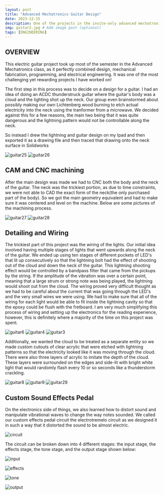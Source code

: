 ```yaml
---
layout: post
title: "Advanced Mechatronics Guitar Design"
date: 2023-12-15
description: One of the projects in the invite-only advanced mechatronics class I was a part of was to design, CNC, wire up, and make a custom sound effects pedal for a homemade electric guitar. # Add post description (optional)
img: guitar2.jpg # Add image post (optional)
tags: [ENGINEERING] 
---
```


## OVERVIEW

This electric guitar project took up most of the semester in the Advanced Mechatronics class, as it perfectly combined design, mechanical fabrication, programming, and electrical engineering. It was one of the most challenging yet rewarding projects I have worked on!

The first step in this process was to decide on a design for a guitar. I had an idea of doing an ACDC thunderstruck guitar where the guitar's body was a cloud and the lighting shot up the neck. Our group even brainstormed about possibly making our own Lichtenberg wood burning to etch actual electricity into the neck using the tranformer from a microwave. We decided against this for a few reasons, the main two being that it was quite dangerous and the lightning pattern would not be controllable along the neck.

So instead I drew the lightning and guitar design on my Ipad and then exported it as a drawing file and then traced that drawing onto the neck surface in Solidworks 


![guitar25](http://natgrrl.github.io/assets/img/guitar25.png) 
![guitar26](http://natgrrl.github.io/assets/img/guitar26.png)


## CAM and CNC machining

After the main design was made we had to CNC both the body and the neck of the guitar. The neck was the trickiest portion, as due to time constraints, we were not able to CAD the exact form of the neck(the only purchased part of the body). So we got the main geometry equivalent and had to make sure it was centered and level on the machine. Below are some pictures of the machining process.


![guitar27](http://natgrrl.github.io/assets/img/guitar27.jpg) 
![guitar28](http://natgrrl.github.io/assets/img/guitar28.jpg)

## Detailing and Wiring

The trickiest part of this project was the wiring of the lights. Our initial idea involved having multiple stages of lights that went upwards along the neck of the guitar. We ended up using ten stages of different pockets of LED's that lit up consecutively so that the lightning bolt had the effect of shooting out of the cloud and down the neck of the guitar. This lightning shooting effect would be controlled by a bandpass filter that came from the pickups by the string. If the amplitude of the vibration was over a certain point, meaning that a large strum or strong note was being played, the lightning would shoot out from the cloud. The wiring proved very difficult thought as we had to be careful about the current that was going through the LED's and the very small wires we were using. We had to make sure that all of the wiring for each light would be able to fit inside the lightning cavity so that the epoxy could be flush with the fretboard. I am very much simplifying this process of wiring and setting up the electronics for the reading experience, however, this is definitely where a majority of the time on this project was spent. 

![guitar6](http://natgrrl.github.io/assets/img/guitar6.jpg) 
![guitar4](http://natgrrl.github.io/assets/img/guitar4.jpg)
![guitar3](http://natgrrl.github.io/assets/img/guitar3.jpg)

Additionally, we wanted the cloud to be treated as a separate entity so we made custom cutouts of clear acrylic that were etched with lightning patterns so that the electricity looked like it was moving through the cloud. There were also three layers of acrylic to imitate the depth of the cloud. These layers were surrounded on the edges and side-lit with bright white light that would randomly flash every 10 or so seconds like a thunderstorm crackling.

![guitar8](http://natgrrl.github.io/assets/img/guitar8.jpg)
![guitar9](http://natgrrl.github.io/assets/img/guitar9.jpg)
![guitar29](http://natgrrl.github.io/assets/img/guitar29.jpg)

## Custom Sound Effects Pedal

On the electronics side of things, we also learned how to distort sound and manipulate vibrational waves to change the way notes sounded. We called our custom effects pedal circuit the electrotremelo circuit as we designed it in such a way that it distorted the sound to be almost electric.

![circuit](http://natgrrl.github.io/assets/img/circuit.png)

The circuit can be broken down into 4 different stages: the input stage, the effects stage, the tone stage, and the output stage shown below:

![input](http://natgrrl.github.io/assets/img/input.png)

![effects](http://natgrrl.github.io/assets/img/effects.png)

![tone](http://natgrrl.github.io/assets/img/tone.png)

![output](http://natgrrl.github.io/assets/img/output.png)

